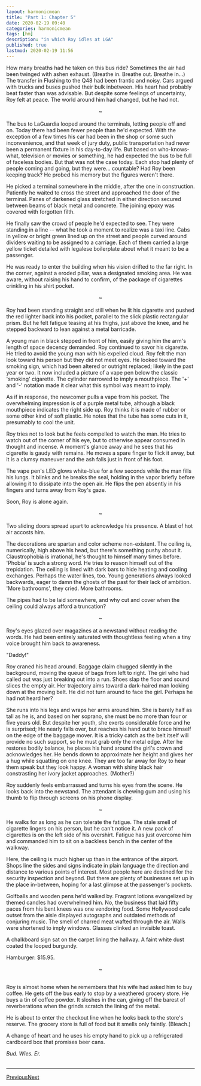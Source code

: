 ```yaml
---
layout:	harmonicmean
title: "Part 1: Chapter 5"
date: 2020-02-19 09:40
categories:	harmonicmean
tags: [hm]
description: "in which Roy idles at LGA"
published: true
lastmod: 2020-02-19 11:56
---
```


How many breaths had he taken on this bus ride? Sometimes the air had been twinged with ashen exhaust. (Breathe in. Breathe out. Breathe in...) The transfer in Flushing to the Q48 had been frantic and noisy. Cars argued with trucks and buses pushed their bulk inbetween. His heart had probably beat faster than was advisable. But despite some feelings of uncertainty, Roy felt at peace. The world around him had changed, but he had not. 

<center>~</center><br/>
The bus to LaGuardia looped around the terminals, letting people off and on. Today there had been fewer people than he'd expected. With the exception of a few times his car had been in the shop or some such inconvenience, and that week of jury duty, public transportation had never been a permanent fixture in his day-to-day life. But based on who-knows-what, television or movies or something, he had expected the bus to be full of faceless bodies. But that was not the case today. Each stop had plenty of people coming and going, but they were... countable? Had Roy been keeping track? He probed his memory but the figures weren't there.

He picked a terminal somewhere in the middle, after the one in construction. Patiently he waited to cross the street and approached the door of the terminal. Panes of darkened glass stretched in either direction secured between beams of black metal and concrete. The joining epoxy was covered with forgotten filth.

He finally saw the crowd of people he'd expected to see. They were standing in a line -- what he took a moment to realize was a taxi line. Cabs in yellow or bright green lined up on the street and people curved around dividers waiting to be assigned to a carriage. Each of them carried a large yellow ticket detailed with legalese boilerplate about what it meant to be a passenger.

He was ready to enter the building when his vision drifted to the far right. In the corner, against a eroded pillar, was a designated smoking area. He was aware, without raising his hand to confirm, of the package of cigarettes crinkling in his shirt pocket.

<center>~</center><br/>
Roy had been standing straight and still when he lit his cigarette and pushed the red lighter back into his pocket, parallel to the slick plastic rectangular prism. But he felt fatigue teasing at his thighs, just above the knee, and he stepped backward to lean against a metal barricade.

A young man in black stepped in front of him, easily giving him the arm's length of space decency demanded. Roy continued to savor his cigarette. He tried to avoid the young man with his expelled cloud. Roy felt the man look toward his person but they did not meet eyes. He looked toward the smoking sign, which had been altered or outright replaced; likely in the past year or two. It now included a picture of a vape pen below the classic 'smoking' cigarette. The cylinder narrowed to imply a mouthpiece. The '+' and '-' notation made it clear what this symbol was meant to imply.

As if in response, the newcomer pulls a vape from his pocket. The overwhelming impression is of a purple metal tube, although a black mouthpiece indicates the right side up. Roy thinks it is made of rubber or some other kind of soft plastic. He notes that the tube has some cuts in it, presumably to cool the unit.

Roy tries not to look but he feels compelled to watch the man. He tries to watch out of the corner of his eye, but to otherwise appear consumed in thought and incense. A moment's glance away and he sees that his cigarette is gaudy with remains. He moves a spare finger to flick it away, but it is a clumsy maneuver and the ash falls just in front of his foot.

The vape pen's LED glows white-blue for a few seconds while the man fills his lungs. It blinks and he breaks the seal, holding in the vapor briefly before allowing it to dissipate into the open air. He flips the pen absently in his fingers and turns away from Roy's gaze.

Soon, Roy is alone again.

<center>~</center><br/>
Two sliding doors spread apart to acknowledge his presence. A blast of hot air accosts him.

The decorations are spartan and color scheme non-existent. The ceiling is, numerically, high above his head, but there's something pushy about it. Claustrophobia is irrational, he's thought to himself many times before. 'Phobia' is such a strong word. He tries to reason himself out of the trepidation. The ceiling is lined with dark bars to hide heating and cooling exchanges. Perhaps the water lines, too. Young generations always looked backwards, eager to damn the ghosts of the past for their lack of ambition. 'More bathrooms', they cried. More bathrooms.

The pipes had to be laid somewhere, and why cut and cover when the ceiling could always afford a truncation?

<center>~</center><br/>
Roy's eyes glazed over magazines at a newstand without reading the words. He had been entirely saturated with thoughtless feeling when a tiny voice brought him back to awareness.

"Daddy!"

Roy craned his head around. Baggage claim chugged silently in the background, moving the queue of bags from left to right. The girl who had called out was just breaking out into a run. Shoes slap the floor and sound slices the empty air. Her trajectory aims toward a dark-haired man looking down at the moving belt. He did not turn around to face the girl. Perhaps he had not heard her?

She runs into his legs and wraps her arms around him. She is barely half as tall as he is, and based on her soprano, she must be no more than four or five years old. But despite her youth, she exerts considerable force and he is surprised; He nearly falls over, but reaches his hand out to brace himself on the edge of the baggage mover. It is a tricky catch as the belt itself will provide no such support, so he must grab only the metal edge. After he restores bodily balance, he places his hand around the girl's crown and acknowledges her. He bends down to approximate her height and gives her a hug while squatting on one knee. They are too far away for Roy to hear them speak but they look happy. A woman with shiny black hair constrasting her ivory jacket approaches. (Mother?)

Roy suddenly feels embarrassed and turns his eyes from the scene. He looks back into the newstand. The attendant is chewing gum and using his thumb to flip through screens on his phone display.

<center>~</center><br/>
He walks for as long as he can tolerate the fatigue. The stale smell of cigarette lingers on his person, but he can't notice it. A new pack of cigarettes is on the left side of his overshirt. Fatigue has just overcome him and commanded him to sit on a backless bench in the center of the walkway. 

Here, the ceiling is much higher up than in the entrance of the airport. Shops line the sides and signs indicate in plain language the direction and distance to various points of interest. Most people here are destined for the security inspection and beyond. But there are plenty of businesses set up in the place in-between, hoping for a last glimpse at the passenger's pockets.

Golfballs and wooden pens he'd walked by. Fragrant lotions evangelized by themed candles had overwhelmed him. No, the business that laid fifty paces from his bent knees was one vendoring food. Some Hollywood cafe outset from the aisle displayed autographs and outdated methods of conjuring music. The smell of charred meat wafted through the air. Walls were shortened to imply windows. Glasses clinked an invisible toast.

A chalkboard sign sat on the carpet lining the hallway. A faint white dust coated the looped burgundy. 

Hamburger: $15.95.

<center>~</center><br/>

Roy is almost home when he remembers that his wife had asked him to buy coffee. He gets off the bus early to stop by a weathered grocery store. He buys a tin of coffee powder. It sloshes in the can, giving off the barest of reverberations when the grinds scratch the lining of the metal.

He is about to enter the checkout line when he looks back to the store's reserve. The grocery store is full of food but it smells only faintly. (Bleach.)

A change of heart and he uses his empty hand to pick up a refrigerated cardboard box that promises beer cans.

_Bud. Wies. Er._
<br/><br/>

***

<span class="hm-nav-prev"><a href="{{ 'p1-ch4' | prepend: site.baseurl }}">Previous</a></span><span class="hm-nav-next"><a href="{{ 'p1-ch6' | prepend: site.baseurl }}">Next</a></span> 
